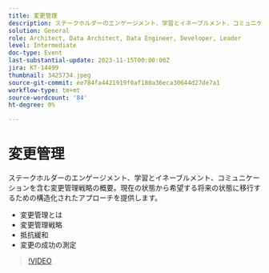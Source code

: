 ```yaml
---
title: 変更管理
description: ステークホルダーのエンゲージメント、学習とイネーブルメント、コミュニケーションを含む変更管理戦略の概要。現在の状態から希望する将来の状態に移行するための構造化されたアプローチを提供します。 変更管理変更管理戦略抵抗緩和変更の測定成功の測定とは
solution: General
role: Architect, Data Architect, Data Engineer, Developer, Leader
level: Intermediate
doc-type: Event
last-substantial-update: 2023-11-15T00:00:00Z
jira: KT-14499
thumbnail: 3425734.jpeg
source-git-commit: ee784fa4421919f0af180a36eca30644d27de7a1
workflow-type: tm+mt
source-wordcount: '84'
ht-degree: 0%

---
```



# 変更管理

ステークホルダーのエンゲージメント、学習とイネーブルメント、コミュニケーションを含む変更管理戦略の概要。現在の状態から希望する将来の状態に移行するための構造化されたアプローチを提供します。

* 変更管理とは
* 変更管理戦略
* 抵抗緩和
* 変更の成功の測定

>[!VIDEO](https://video.tv.adobe.com/v/3425734/?learn=on)

